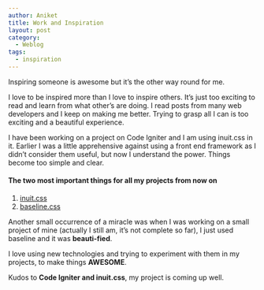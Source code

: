 ```yaml
---
author: Aniket
title: Work and Inspiration
layout: post
category:
  - Weblog
tags:
  - inspiration
---
```

Inspiring someone is awesome but it’s the other way round for me.

I love to be inspired more than I love to inspire others. It’s just too exciting to read and learn from what other’s are doing. I read posts from many web developers and I keep on making me better. Trying to grasp all I can is too exciting and a beautiful experience.

I have been working on a project on Code Igniter and I am using inuit.css in it. Earlier I was a little apprehensive against using a front end framework as I didn’t consider them useful, but now I understand the power. Things become too simple and clear.

#### The two most important things for all my projects from now on

1.  [inuit.css][1]
2.  [baseline.css][2]

Another small occurrence of a miracle was when I was working on a small project of mine (actually I still am, it’s not complete so far), I just used baseline and it was **beauti-fied**.

I love using new technologies and trying to experiment with them in my projects, to make things **AWESOME**.

Kudos to **Code Igniter **and** inuit.css**, my project is coming up well.

 [1]: http://csswizardry.com/inuitcss/ "inuit.css"
 [2]: http://baselinecss.com/ "baseline.css"